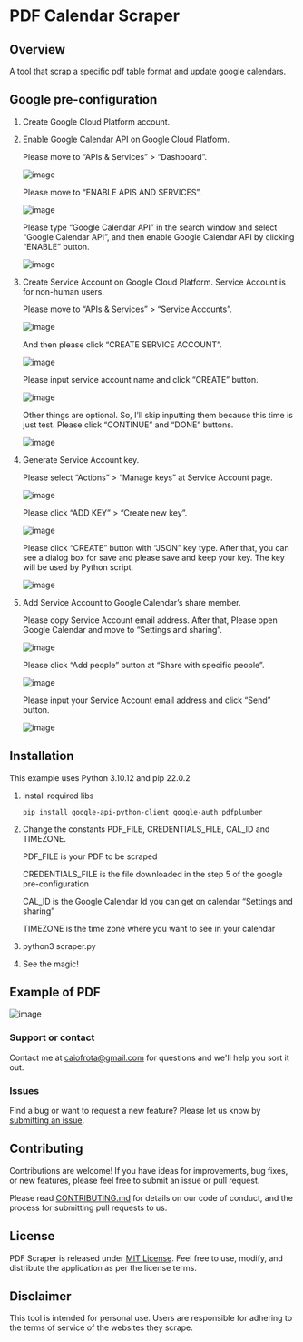 # PDF Calendar Scraper

## Overview
A tool that scrap a specific pdf table format and update google calendars.

## Google pre-configuration

1. Create Google Cloud Platform account.
2. Enable Google Calendar API on Google Cloud Platform.
   
    Please move to “APIs & Services” > “Dashboard”.

    ![image](https://github.com/caiofrota/pdf-scraper/assets/9461960/b61f1a03-ed4e-4fc3-b9ff-e8b22d1e9e63)
  
    Please move to “ENABLE APIS AND SERVICES”.
  
    ![image](https://github.com/caiofrota/pdf-scraper/assets/9461960/bf08fbf3-a573-4f01-989e-ed93bf812857)

    Please type “Google Calendar API” in the search window and select “Google Calendar API”, and then enable Google Calendar API by clicking “ENABLE” button.

    ![image](https://github.com/caiofrota/pdf-scraper/assets/9461960/c462c006-5c55-450f-9f2d-3c491a76f77e)

3. Create Service Account on Google Cloud Platform. Service Account is for non-human users.

    Please move to “APIs & Services” > “Service Accounts”.

    ![image](https://github.com/caiofrota/pdf-scraper/assets/9461960/f0e28c6c-27a6-4ae8-9207-4c1cc6742339)

    And then please click “CREATE SERVICE ACCOUNT”.

    ![image](https://github.com/caiofrota/pdf-scraper/assets/9461960/ad8f6f40-c0e9-456b-b49c-3ad59810c187)

    Please input service account name and click “CREATE” button.

    ![image](https://github.com/caiofrota/pdf-scraper/assets/9461960/6afe705f-bb8e-4af3-ad95-2901acdc284a)
   
    Other things are optional. So, I’ll skip inputting them because this time is just test. Please click “CONTINUE” and “DONE” buttons.

    ![image](https://github.com/caiofrota/pdf-scraper/assets/9461960/2eb02142-9f16-4808-b319-08fa21b2b809)

4. Generate Service Account key.
   
    Please select “Actions” > “Manage keys” at Service Account page.
    
    ![image](https://github.com/caiofrota/pdf-scraper/assets/9461960/290ea921-3fe4-4eae-932d-3b89628c4829)
    
    Please click “ADD KEY” > “Create new key”.
    
    ![image](https://github.com/caiofrota/pdf-scraper/assets/9461960/0579e9ec-5e55-42fc-a37f-ba4df64b6d03)

    Please click “CREATE” button with “JSON” key type. After that, you can see a dialog box for save and please save and keep your key. The key will be used by Python script.

    ![image](https://github.com/caiofrota/pdf-scraper/assets/9461960/00d47657-c88c-42e6-902f-94d9d532e930)

5. Add Service Account to Google Calendar’s share member.

    Please copy Service Account email address.
    After that, Please open Google Calendar and move to “Settings and sharing”.

    ![image](https://github.com/caiofrota/pdf-scraper/assets/9461960/cc49ee3a-fb8d-4c6a-8a16-0301aa25789a)

    Please click “Add people” button at “Share with specific people”.

    ![image](https://github.com/caiofrota/pdf-scraper/assets/9461960/fe4e4d7d-2b31-461c-bb85-ac94eb6cf6f8)

    Please input your Service Account email address and click “Send” button.

    ![image](https://github.com/caiofrota/pdf-scraper/assets/9461960/da55d9ff-4129-4444-9289-40902b1a508e)

## Installation

This example uses Python 3.10.12 and pip 22.0.2

1. Install required libs
   
    ```pip install google-api-python-client google-auth pdfplumber```

2. Change the constants PDF_FILE, CREDENTIALS_FILE, CAL_ID and TIMEZONE.

   PDF_FILE is your PDF to be scraped
   
   CREDENTIALS_FILE is the file downloaded in the step 5 of the google pre-configuration

   CAL_ID is the Google Calendar Id you can get on calendar “Settings and sharing”

   TIMEZONE is the time zone where you want to see in your calendar
      
4. python3 scraper.py
5. See the magic!

## Example of PDF

![image](https://github.com/caiofrota/pdf-scraper/assets/9461960/c6b40d9f-74dc-4525-a5fa-aff31d66a55b)

### Support or contact
Contact me at caiofrota@gmail.com for questions and we'll help you sort it out.

### Issues
Find a bug or want to request a new feature? Please let us know by [submitting an issue](https://github.com/caiofrota/pdf-calendar-scraper/issues).

## Contributing
Contributions are welcome! If you have ideas for improvements, bug fixes, or new features, please feel free to submit an issue or pull request.

Please read [CONTRIBUTING.md](https://gist.github.com/caiofrota/6e65a17fd3bf100d058cb48dcc780b21) for details on our code of conduct, and the process for submitting pull requests to us.

## License
PDF Scraper is released under [MIT License](https://github.com/caiofrota/web-soccer-match-crawler/blob/main/LICENSE). Feel free to use, modify, and distribute the application as per the license terms.

## Disclaimer
This tool is intended for personal use. Users are responsible for adhering to the terms of service of the websites they scrape.
